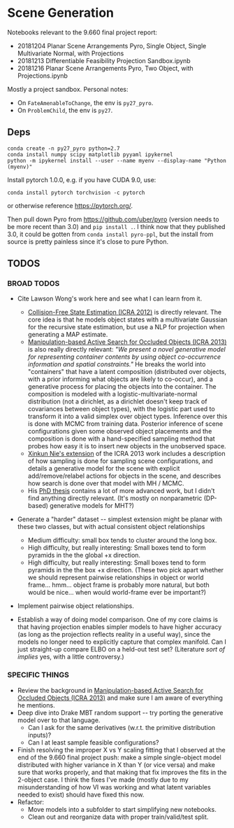 # Scene Generation

Notebooks relevant to the 9.660 final project report:
- 20181204 Planar Scene Arrangements Pyro, Single Object, Single Multivariate Normal, with Projections
- 20181213 Differentiable Feasibility Projection Sandbox.ipynb
- 20181216 Planar Scene Arrangements Pyro, Two Object, with Projections.ipynb


Mostly a project sandbox. Personal notes:
- On `FateAmenableToChange`, the env is `py27_pyro`.
- On `ProblemChild`, the env is `py27`.

## Deps

```
conda create -n py27_pyro python=2.7
conda install numpy scipy matplotlib pyyaml ipykernel
python -m ipykernel install --user --name myenv --display-name "Python (myenv)"
```

Install pytorch 1.0.0, e.g. if you have CUDA 9.0, use:

```
conda install pytorch torchvision -c pytorch
```

or otherwise reference https://pytorch.org/.


Then pull down Pyro from https://github.com/uber/pyro (version needs
to be more recent than 3.0) and `pip install .`. I think now that
they published 3.0, it could be gotten from `conda install pyro-ppl`, but
the install from source is pretty painless since it's close to pure
Python.

## TODOS

### BROAD TODOS
- Cite Lawson Wong's work here and see what I can learn from it.
  - [Collision-Free State Estimation (ICRA 2012)](http://people.csail.mit.edu/lsw/papers/icra2012-collision-free.pdf)
  is directly relevant. The core idea is that he models object states with a multivariate Gaussian for
  the recursive state estimation, but use a NLP for projection when generating a MAP estimate.
  - [Manipulation-based Active Search for Occluded Objects (ICRA 2013)](http://people.csail.mit.edu/lsw/papers/icra2013-search.pdf)
  is also really directly relevant: *"We present a
novel generative model for representing container contents by
using object co-occurrence information and spatial constraints."* He breaks the world into "containers"
that have a latent composition (distributed over objects, with a prior informing what objects are
likely to co-occur), and a generative process for placing the objects into the container. The composition
is modeled with a logistic-multivariate-normal distribution (not a dirichlet, as a dirichlet doesn't
keep track of covariances between object types), with the logistic part used to transform it into
a valid simplex over object types. Inference over this is done with MCMC from training data. Posterior
inference of scene configurations given some observed object placements and the composition is done
with a hand-specified sampling method that probes how easy it is to insert new objects in the unobserved space.
  - [Xinkun Nie's extension](http://people.csail.mit.edu/lsw/papers/icra2016-search.pdf) of the ICRA 2013 work
  includes a description of how sampling is done for sampling scene configurations, and details
  a generative model for the scene with explicit add/remove/relabel actions for objects in the scene,
  and describes how search is done over that model with MH / MCMC.
  - His [PhD thesis](http://people.csail.mit.edu/lsw/papers/mit2016-thesis.pdf) contains
  a lot of more advanced work, but I didn't find anything directly relevant.
  (It's mostly on nonparametric (DP-based) generative models for MHT?)

- Generate a "harder" dataset -- simplest extension might be planar with these two classes, but with actual
consistent object relationships
  - Medium difficulty: small box tends to cluster around the long box.
  - High difficulty, but really interesting: Small boxes tend to form pyramids in the the global +x direction.
  - High difficulty, but really interesting: Small boxes tend to form pyramids in the the box +x direction. (These two pick apart whether we should represent pairwise relationships in object or world frame... hmm... object frame is probably more natural, but both would be nice... when would world-frame ever be important?)
- Implement pairwise object relationships.
- Establish a way of doing model comparison. One of my core claims is that having projection enables simpler models to have higher accuracy (as long as the projection reflects reality in a useful way), since the models no longer need to explicitly capture that complex manifold. Can I just straight-up compare ELBO on a held-out test set? (Literature *sort of implies* yes, with a little controversy.)


### SPECIFIC THINGS
- Review the background in [Manipulation-based Active Search for Occluded Objects (ICRA 2013)](http://people.csail.mit.edu/lsw/papers/icra2013-search.pdf)
and make sure I am aware of everything he mentions.
- Deep dive into Drake MBT random support -- try porting the generative model over to that language.
  - Can I ask for the same derivatives (w.r.t. the primitive distribution inputs)?
  - Can I at least sample feasible configurations?
- Finish resolving the improper X vs Y scaling fitting that I observed at the end of the 9.660 final project push: make a simple single-object model distributed with higher variance in X than Y (or vice versa) and make sure that works properly, and that making that fix improves the fits in the 2-object case. I think the fixes I've made (mostly due to my misunderstanding of how VI was working and what latent variables needed to exist) should have fixed this now.
- Refactor:
  - Move models into a subfolder to start simplifying new notebooks.
  - Clean out and reorganize data with proper train/valid/test split.